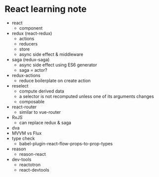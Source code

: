 # React learning note

- react
  - component
- redux (react-redux)
  - actions
  - reducers
  - store
  - async side effect & middleware
- saga (redux-saga)
  - async side effect using ES6 generator
  - saga = actor?
- redux-actions
  - reduce boilerplate on create action
- reselect
  - compute derived data
  - a selector is not recomputed unless one of its arguments changes
  - composable
- react-router
  - similar to vue-router
- RxJS
  - can replace redux & saga
- dva
- MVVM vs Flux
- type check
  - babel-plugin-react-flow-props-to-prop-types
- reason
  - reason-react
- dev-tools
  - reactotron
  - react-devtools
